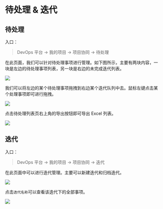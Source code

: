 # 待处理 & 迭代

## 待处理

入口：

> DevOps 平台 -> 我的项目 -> 项目协同 -> 待处理

在此页面，我们可以针对待处理事项进行管理。如下图所示，主要有两块内容，一块是左边的待处理事项列表，另一块是右边的未完成迭代列表。

![](http://terminus-paas.oss-cn-hangzhou.aliyuncs.com/paas-doc/2021/08/09/97e32a00-af74-48d7-87c3-039c5fce335b.png)

我们可以将左边的某个待处理事项拖拽到右边某个迭代队列中去。鼠标左键点击某个处理事项即可进行拖拽。

![](http://terminus-paas.oss-cn-hangzhou.aliyuncs.com/paas-doc/2021/08/09/32e2159d-e1a6-45d2-b769-a2ab2418813e.png)

点击待处理列表页右上角的导出按钮即可导出 Excel 列表。

![](http://terminus-paas.oss-cn-hangzhou.aliyuncs.com/paas-doc/2021/08/09/ade30c9d-4d36-4669-89d3-711c22136cb9.png)

## 迭代

入口：

> DevOps 平台 -> 我的项目 -> 项目协同 -> 迭代

在此页面中可以进行迭代管理。主要可以新建迭代和归档迭代。

![](http://terminus-paas.oss-cn-hangzhou.aliyuncs.com/paas-doc/2021/08/09/099add69-659a-4407-8813-b61d6bfbb21b.png)

点击`迭代名称`可以查看该迭代下的全部事项。

![](http://terminus-paas.oss-cn-hangzhou.aliyuncs.com/paas-doc/2021/08/09/4a4d9941-a37a-4ccc-b654-b6e12079058d.png)
